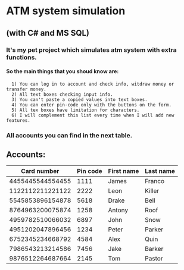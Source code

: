 # ATM system simulation 
## (with C# and MS SQL)

### It's my pet project which simulates atm system with extra functions.
#### So the main things that you shoud know are:
      1) You can log in to account and check info, witdraw money or transfer money.
      2) All text boxes checking input info.
      3) You can't paste a copied values into text boxes.
      4) You can enter pin-code only with the buttons on the form.
      5) All tex boxes have limitation for characters.
      6) I will complement this list every time when I will add new features.

### All accounts you can find in the next table.

## Accounts:
|  Card number   | Pin code | First name | Last name |
| -------------- | -------- | ---------- | --------- |
|4455445544554455|1111|James|Franco|
|1122112211221122|2222|Leon|Killer|
|5545853896154878|5618|Drake|Bell|
|8764963200075874|1258|Antony|Roof|
|4959782510066032|6897|John|Snow|
|4951202047896456|1234|Peter|Parker|
|6752345234668792|4584|Alex|Quin|
|7986543213214586|7456|Jake|Barker|
|9876512264687664|2145|Tom|Pastor|
